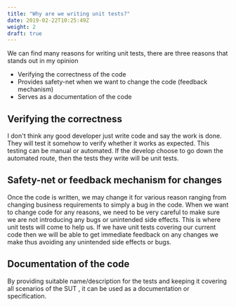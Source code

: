 ```yaml
---
title: "Why are we writing unit tests?"
date: 2019-02-22T10:25:49Z
weight: 2
draft: true
---
```


We can find many reasons for writing unit tests, there are three reasons that stands out in my opinion

* Verifying the correctness of the code
* Provides safety-net when we want to change the code (feedback mechanism)
* Serves as a documentation of the code

## Verifying the correctness
I don't think any good developer just write code and say the work is done. They will test it somehow to verify whether it works as expected. This testing can be manual or automated. If the develop choose to go down the automated route, then the tests they write will be unit tests.

## Safety-net or feedback mechanism for changes
Once the code is written, we may change it for various reason ranging from changing business requirements to simply a bug in the code. When we want to change code for any reasons, we need to be very careful to make sure we are not introducing any bugs or unintended side effects. This is where unit tests will come to help us. If we have unit tests covering our current code then we will be able to get immediate feedback on any changes we make thus avoiding any unintended side effects or bugs.

## Documentation of the code
By providing suitable name/description for the tests and keeping it covering all scenarios of the SUT , it can be used as a documentation or specification.
